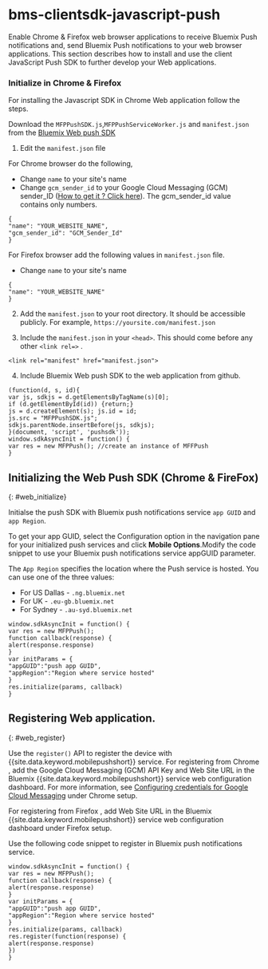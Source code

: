 # bms-clientsdk-javascript-push

Enable Chrome & Firefox web browser applications to receive Bluemix Push notifications and, send Bluemix Push
notifications to your web browser applications. This section describes how to install and use the client
JavaScript Push SDK to further develop your Web applications.

### Initialize in Chrome & Firefox

For installing the Javascript SDK in Chrome Web application follow the steps.

Download the `MFPPushSDK.js`,`MFPPushServiceWorker.js` and `manifest.json` from the [Bluemix Web push SDK](https://github.com/ibm-bluemix-mobile-services/bms-clientsdk-javascript-push)

1. Edit the `manifest.json` file

For Chrome browser do the following,

* Change `name` to your site's name
* Change `gcm_sender_id` to your Google Cloud Messaging (GCM) sender_ID ([How to get it ? Click here](t_push_provider_android.html)). The gcm_sender_id value contains only numbers.

```
{
"name": "YOUR_WEBSITE_NAME",
"gcm_sender_id": "GCM_Sender_Id"
}
```

For Firefox browser add the following values in `manifest.json` file.
* Change `name` to your site's name

```
{
"name": "YOUR_WEBSITE_NAME"
}
```

2. Add the `manifest.json` to your root directory. It should be accessible publicly. For example, `https://yoursite.com/manifest.json`

3. Include the `manifest.json` in your `<head>`. This should come before any other `<link rel=>` .

```
<link rel="manifest" href="manifest.json">
```
4. Include Bluemix Web push SDK to the web application from github.

```
(function(d, s, id){
var js, sdkjs = d.getElementsByTagName(s)[0];
if (d.getElementById(id)) {return;}
js = d.createElement(s); js.id = id;
js.src = "MFPPushSDK.js";
sdkjs.parentNode.insertBefore(js, sdkjs);
}(document, 'script', 'pushsdk'));
window.sdkAsyncInit = function() {
var res = new MFPPush(); //create an instance of MFFPush
}
```


## Initializing the Web Push SDK (Chrome & FireFox)
{: #web_initialize}

Initialse the push SDK with Bluemix push notifications service `app GUID` and `app Region`.  

To get your app GUID, select the Configuration option in the navigation pane for your initialized push services and click **Mobile Options**.Modify the code snippet to use your Bluemix push notifications service appGUID parameter.

The `App Region` specifies the location where the Push service is hosted. You can use one of the three values:

- For US Dallas - `.ng.bluemix.net`
- For UK - `.eu-gb.bluemix.net`
- For Sydney - `.au-syd.bluemix.net`

```
window.sdkAsyncInit = function() {
var res = new MFPPush();
function callback(response) {
alert(response.response)
}
var initParams = {
"appGUID":"push app GUID",
"appRegion":"Region where service hosted"
}
res.initialize(params, callback)
}
```

## Registering Web application.
{: #web_register}

Use the `register()` API to register the device with {{site.data.keyword.mobilepushshort}} service. For registering from Chrome , add the Google Cloud Messaging (GCM) API Key and Web Site URL  in the Bluemix {{site.data.keyword.mobilepushshort}} service web configuration dashboard. For more information, see [Configuring credentials for Google Cloud Messaging](t_push_provider_android.html) under Chrome setup.

For registering from Firefox , add Web Site URL in the Bluemix {{site.data.keyword.mobilepushshort}} service web configuration dashboard under Firefox setup.

Use the following code snippet to register in Bluemix push notifications service.
```
window.sdkAsyncInit = function() {
var res = new MFPPush();
function callback(response) {
alert(response.response)
}
var initParams = {
"appGUID":"push app GUID",
"appRegion":"Region where service hosted"
}
res.initialize(params, callback)
res.register(function(response) {
alert(response.response)
})
}
```
